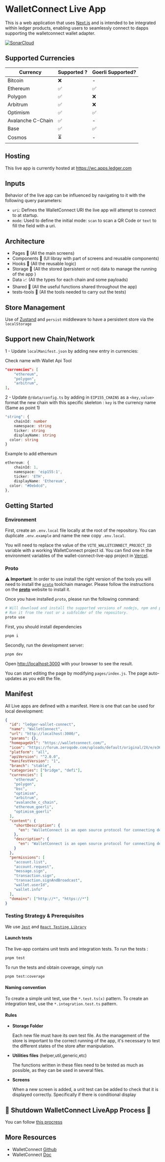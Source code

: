 # WalletConnect Live App

This is a web application that uses [Next.js](https://nextjs.org/)
and is intended to be integrated within ledger products, enabling users to seamlessly connect to dapps supporting the walletconnect wallet adapter.

[![SonarCloud](https://sonarcloud.io/images/project_badges/sonarcloud-white.svg)](https://sonarcloud.io/summary/new_code?id=ledger_wallet-connect-live-app)

## Supported Currencies

| Currency          | Supported ? | Goerli Supported? |
| ----------------- | ----------- | ----------------- |
| Bitcoin           | ❌          | -                 |
| Ethereum          | ✅          | ✅                |
| Polygon           | ✅          | ❌                |
| Arbitrum          | ✅          | ❌                |
| Optimism          | ✅          | ✅                |
| Avalanche C-Chain | ✅          | -                 |
| Base              | ✅          | ✅                |
| Cosmos            | ⏳          | -                 |

## Hosting

This live app is currently hosted at https://wc.apps.ledger.com

## Inputs

Behavior of the live app can be influenced by navigating to it with the following query parameters:

- `uri`: Defines the WalletConnect URI the live app will attempt to connect to at startup.
- `mode`: Used to define the initial mode: `scan` to scan a QR Code or `text` to fill the field with a uri.

## Architecture

- Pages 📝 (All the main screens)
- Components 💄 (UI libray with part of screens and reusable components)
- Hooks 🎣 (All the reusable logic)
- Storage 🛒 (All the stored (persistent or not) data to manage the running of the app )
- Data 📈 (All the types for each chain and some payloads)
- Shared 🖖 (All the useful functions shared throughout the app)
- tests-tools 🧪 (All the tools needed to carry out the tests)

## Store Management

Use of [Zustand](https://github.com/pmndrs/zustand) and `persist` middleware to have a persistent store via the `localStorage`

## Support new Chain/Network

1 - Update `localManifest.json` by adding new entry in currencies:

Check name with Wallet Api Tool

```json
"currencies": [
	"ethereum",
	"polygon",
	"arbitrum",
],
```

2 - Update `@/data/config.ts` by adding in `EIP155_CHAINS` as a `<key,value>` format the new chain with this specific skeleton :
`key` is the currency name (Same as point 1)

```ts
"string": {
	chainId: number
	namespace: string
	ticker: string
	displayName: string
  color: string
}
```

Example to add ethereum

```ts
ethereum: {
	chainId: 1,
	namespace: 'eip155:1',
	ticker: 'ETH',
	displayName: 'Ethereum',
  color: "#0ebdcd",
},
```

## Getting Started

### Environment

First, create an `.env.local` file locally at the root of the repository. You can duplicate `.env.example` and name the new copy `.env.local`.

You will need to replace the value of the `VITE_WALLETCONNECT_PROJECT_ID` variable with a working WalletConnect project id. You can find one in the environment variables of the wallet-connect-live-app project in [Vercel](https://vercel.com/ledgerhq/wallet-connect-live-app/settings/environment-variables).

### Proto

**⚠️ Important**: In order to use install the right version of the tools you will need to install the [`proto`](https://moonrepo.dev/proto) toolchain manager.
Please follow the instructions on the [**proto**](https://moonrepo.dev/docs/proto/install) website to install it.

Once you have installed `proto`, please run the following command:

```bash
# Will download and install the supported versions of nodejs, npm and pnpm.
# Run it from the root or a subfolder of the repository.
proto use
```

First, you should install dependencies

```bash
pnpm i
```

Secondly, run the development server:

```bash
pnpm dev
```

Open [http://localhost:3000](http://localhost:3000) with your browser to see the result.

You can start editing the page by modifying `pages/index.js`. The page auto-updates as you edit the file.

## Manifest

All Live apps are defined with a manifest. Here is one that can be used for local development:

```json
{
  "id": "ledger-wallet-connect",
  "name": "WalletConnect",
  "url": "http://localhost:3000/",
  "params": {},
  "homepageUrl": "https://walletconnect.com/",
  "icon": "https://forum.zeroqode.com/uploads/default/original/2X/e/e363c6521db27335d44c1134d230b8992792dde4.png",
  "platform": "all",
  "apiVersion": "^2.0.0",
  "manifestVersion": "1",
  "branch": "stable",
  "categories": ["bridge", "defi"],
  "currencies": [
    "ethereum",
    "polygon",
    "bsc",
    "optimism",
    "arbitrum",
    "avalanche_c_chain",
    "ethereum_goerli",
    "optimism_goerli"
  ],
  "content": {
    "shortDescription": {
      "en": "WalletConnect is an open source protocol for connecting decentralised applications to mobile wallets with QR code scanning or deep linking. V2 introduces new features, including the ability to connect to multiple dapps in parallel with multiple accounts. It's important to note that not all dapps currently support V2"
    },
    "description": {
      "en": "WalletConnect is an open source protocol for connecting decentralised applications to mobile wallets with QR code scanning or deep linking. V2 introduces new features, including the ability to connect to multiple dapps in parallel with multiple accounts. It's important to note that not all dapps currently support V2"
    }
  },
  "permissions": [
    "account.list",
    "account.request",
    "message.sign",
    "transaction.sign",
    "transaction.signAndBroadcast",
    "wallet.userId",
    "wallet.info"
  ],
  "domains": ["http://*", "https://*"]
}
```

### Testing Strategy & Prerequisites

We use [`Jest`](https://jestjs.io/) and
[`React Testing Library`](https://testing-library.com/docs/react-testing-library/intro/)

#### Launch tests

The live-app contains unit tests and integration tests.
To run the tests :

```bash
pnpm test
```

To run the tests and obtain coverage, simply run

```bash
pnpm test:coverage
```

#### Naming convention

To create a simple unit test, use the `*.test.ts(x)` pattern.
To create an integration test, use the `*.integration.test.ts` pattern.

#### Rules

- **Storage Folder**

  Each new file must have its own test file. As the management of the store is important to the correct running of the app, it's necessary to test the different states of the store after manipulation.

- **Utilities files** (helper,util,generic,etc)

  The functions written in these files need to be tested as much as possible, as they can be used in several files.

- **Screens**

  When a new screen is added, a unit test can be added to check that it is displayed correctly. Specifically if there is conditional display

## 🚨 Shutdown WalletConnect LiveApp Process 🚨

You can follow [this procress](https://docs.google.com/document/d/179QyFKLyTYlwJ1yKStZkbKPTlgHUuQkCx5JPsdAcHZc/edit#heading=h.jrc5acxc22wf)

## More Resources

- WalletConnect [Github](https://github.com/walletconnect/walletconnect-monorepo/)
- WalletConnect [Doc](https://docs.walletconnect.com/2.0)
